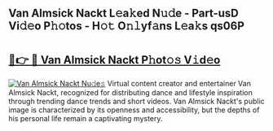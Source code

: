 ## Van Almsick Nackt L𝚎a𝚔ed N𝚞𝚍e - Part-usD Vi𝚍𝚎o P𝚑𝚘tos - H𝚘𝚝 O𝚗𝚕yf𝚊ns L𝚎a𝚔s qs06P

# <h2><a href="http://kff0htx.oniu.top/?m=Van+Almsick+Nackt">🔗👉 🔴 Van Almsick Nackt P𝚑ot𝚘𝚜 V𝚒d𝚎o</a></h2>

[![Van Almsick Nackt Nu𝚍e𝚜](https://i.imgur.com/0qMVB7G.gif)](http://kff0htx.oniu.top/?m=Van+Almsick+Nackt)
Virtual content creator and entertainer Van Almsick Nackt, recognized for distributing dance and lifestyle inspiration through trending dance trends and short videos. Van Almsick Nackt's public image is characterized by its openness and accessibility, but the depths of his personal life remain a captivating mystery.  
